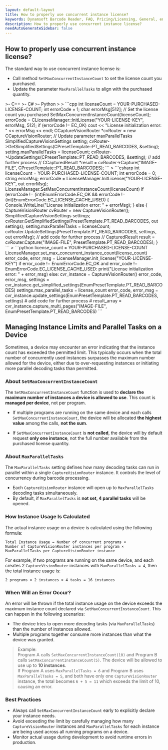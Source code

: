 ```yaml
---
layout: default-layout
title: How to properly use concurrent instance license?
keywords: Dynamsoft Barcode Reader, FAQ, Pricing/Licensing, General, ensure no overuse
description: How to properly use concurrent instance license?
needAutoGenerateSidebar: false
---
```


## How to properly use concurrent instance license?

The standard way to use concurrent instance license is:

* Call method `SetMaxConcurrentInstanceCount` to set the license count you purchased.
* Update the parameter `MaxParallelTasks` to align with the purchased quantity.

<div class="sample-code-prefix template2"></div>
   >- C++
   >- C#
   >- Python
   >
>
```cpp
    int licenseCount = YOUR-PURCHASED-LICENSE-COUNT;
    int errorCode = 1;
    char errorMsg[512];
    // Set the license count you purchased
    SetMaxConcurrentInstanceCount(licenseCount);
    errorCode = CLicenseManager::InitLicense("YOUR-LICENSE-KEY", errorMsg, 512);
    if (errorCode != EC_OK)
        cout << "License initialization error: " << errorMsg << endl;
    CCaptureVisionRouter *cvRouter = new CCaptureVisionRouter;
    // Update parameter maxParallelTasks
    SimplifiedCaptureVisionSettings setting;
    cvRouter->GetSimplifiedSettings(CPresetTemplate::PT_READ_BARCODES, &setting);
    setting.maxParallelTasks = licenseCount;
    cvRouter->UpdateSettings(CPresetTemplate::PT_READ_BARCODES, &setting);
    // add further process
    // CCapturedResult *result = cvRouter->Capture("IMAGE-FILE", CPresetTemplate::PT_READ_BARCODES);
```
>
```csharp
    int licenseCount = YOUR-PURCHASED-LICENSE-COUNT;
    int errorCode = 0;
    string errorMsg;
    errorCode = LicenseManager.InitLicense("YOUR-LICENSE-KEY", out errorMsg);
    LicenseManager.SetMaxConcurrentInstanceCount(licenseCount)
    if (errorCode != (int)EnumErrorCode.EC_OK && errorCode != (int)EnumErrorCode.EC_LICENSE_CACHE_USED)
    {
        Console.WriteLine("License initialization error: " + errorMsg);
    }
    else
    {
        CaptureVisionRouter cvRouter = new CaptureVisionRouter();
        SimplifiedCaptureVisionSettings settings;
        cvRouter.GetSimplifiedSettings(PresetTemplate.PT_READ_BARCODES, out settings);
        setting.maxParallelTasks = licenseCount;
        cvRouter.UpdateSettings(PresetTemplate.PT_READ_BARCODES, settings, out errorMsg);
        // add code for further process
        // CapturedResult result = cvRouter.Capture("IMAGE-FILE", PresetTemplate.PT_READ_BARCODES);
    }
```
>
```python
license_count = YOUR-PURCHASED-LICENSE-COUNT
LicenseManager.set_max_concurrent_instance_count(license_count)
error_code, error_msg = LicenseManager.init_license("YOUR-LICENSE-KEY")
if error_code != EnumErrorCode.EC_OK and error_code != EnumErrorCode.EC_LICENSE_CACHE_USED:
    print("License initialization error: " + error_msg)
else:
    cvr_instance = CaptureVisionRouter()
    error_code, error_msg, settings = cvr_instance.get_simplified_settings(EnumPresetTemplate.PT_READ_BARCODES)
    settings.max_parallel_tasks = license_count
    error_code, error_msg = cvr_instance.update_settings(EnumPresetTemplate.PT_READ_BARCODES, settings)
    # add code for further process
    # result_array = cvr_instance.capture_multi_pages("IMAGE-FILE", EnumPresetTemplate.PT_READ_BARCODES)
```

## Managing Instance Limits and Parallel Tasks on a Device

Sometimes, a device may encounter an error indicating that the instance count has exceeded the permitted limit. This typically occurs when the total number of concurrently used instances surpasses the maximum number allowed for the device, either due to over-requesting instances or initiating more parallel decoding tasks than permitted.

### About `SetMaxConcurrentInstanceCount`

The `SetMaxConcurrentInstanceCount` function is used to **declare the maximum number of instances a device is allowed to use**. This count is **managed per device**, not per program.

- If multiple programs are running on the same device and each calls `SetMaxConcurrentInstanceCount`, the device will be allocated **the highest value** among the calls, **not the sum**.

- If `SetMaxConcurrentInstanceCount` is **not called**, the device will by default request **only one instance**, not the full number available from the purchased license quantity.

### About `MaxParallelTasks`

The `MaxParallelTasks` setting defines how many decoding tasks can run in parallel within a single `CaptureVisionRouter` instance. It controls the level of concurrency during barcode processing.

- Each `CaptureVisionRouter` instance will open up to `MaxParallelTasks` decoding tasks simultaneously.
- By default, if `MaxParallelTasks` is **not set, 4 parallel tasks** will be opened.

### How Instance Usage Is Calculated

The actual instance usage on a device is calculated using the following formula:

```text
Total Instance Usage = Number of concurrent programs × 
Number of CaptureVisionRouter instances per program × 
MaxParallelTasks per CaptureVisionRouter instance
```
For example, if two programs are running on the same device, and each creates 2 `CaptureVisionRouter` instances with `MaxParallelTasks = 4`, then the total instance usage is:

`2 programs × 2 instances × 4 tasks = 16 instances`

### When Will an Error Occur?

An error will be thrown if the total instance usage on the device exceeds the maximum instance count declared via `SetMaxConcurrentInstanceCount`. This can happen in the following scenarios:

- The device tries to open more decoding tasks (via `MaxParallelTasks`) than the number of instances allowed.
- Multiple programs together consume more instances than what the device was granted.

>Example:  
>Program A calls `SetMaxConcurrentInstanceCount(10)` and Program B calls `SetMaxConcurrentInstanceCount(5)`. The device will be allowed to use up to **10 instances**.  
>If Program A uses `MaxParallelTasks = 6` and Program B uses `MaxParallelTasks = 5`, and both have only one `CaptureVisionRouter` instance, the total becomes `6 + 5 = 11` which exceeds the limit of 10, causing an error.

### Best Practices

- Always call `SetMaxConcurrentInstanceCount` early to explicitly declare your instance needs.
- Avoid exceeding the limit by carefully managing how many `CaptureVisionRouter` instances and `MaxParallelTasks` for each instance are being used across all running programs on a device.
- Monitor actual usage during development to avoid runtime errors in production.
